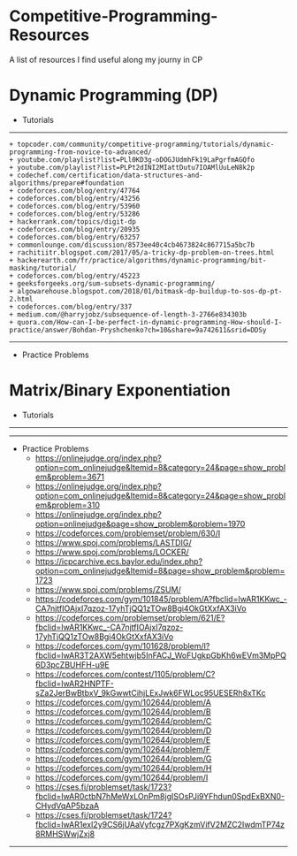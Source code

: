 # Competitive-Programming-Resources
A list of resources I find useful along my journy in CP

# Dynamic Programming (DP)
  - Tutorials
  _______________________________________________________________________________________________________________________________________________________________________
    + topcoder.com/community/competitive-programming/tutorials/dynamic-programming-from-novice-to-advanced/
    + youtube.com/playlist?list=PLl0KD3g-oDOGJUdmhFk19LaPgrfmAGQfo
    + youtube.com/playlist?list=PLPt2dINI2MIattDutu7IOAMlUuLeN8k2p
    + codechef.com/certification/data-structures-and-algorithms/prepare#foundation
    + codeforces.com/blog/entry/47764
    + codeforces.com/blog/entry/43256
    + codeforces.com/blog/entry/53960
    + codeforces.com/blog/entry/53286
    + hackerrank.com/topics/digit-dp
    + codeforces.com/blog/entry/20935
    + codeforces.com/blog/entry/63257
    + commonlounge.com/discussion/8573ee40c4cb4673824c867715a5bc7b
    + rachitiitr.blogspot.com/2017/05/a-tricky-dp-problem-on-trees.html
    + hackerearth.com/fr/practice/algorithms/dynamic-programming/bit-masking/tutorial/
    + codeforces.com/blog/entry/45223
    + geeksforgeeks.org/sum-subsets-dynamic-programming/
    + algowarehouse.blogspot.com/2018/01/bitmask-dp-buildup-to-sos-dp-pt-2.html
    + codeforces.com/blog/entry/337
    + medium.com/@harryjobz/subsequence-of-length-3-2766e834303b
    + quora.com/How-can-I-be-perfect-in-dynamic-programming-How-should-I-practice/answer/Bohdan-Pryshchenko?ch=10&share=9a742611&srid=DDSy
_______________________________________________________________________________________________________________________________________________________________________
  - Practice Problems
 
 
# Matrix/Binary Exponentiation
  - Tutorials
  
  _______________________________________________________________________________________________________________________________________________________________________
  
  
  _______________________________________________________________________________________________________________________________________________________________________
  - Practice Problems
    + https://onlinejudge.org/index.php?option=com_onlinejudge&Itemid=8&category=24&page=show_problem&problem=3671
    + https://onlinejudge.org/index.php?option=com_onlinejudge&Itemid=8&category=24&page=show_problem&problem=310
    + https://onlinejudge.org/index.php?option=onlinejudge&page=show_problem&problem=1970
    + https://codeforces.com/problemset/problem/630/I
    + https://www.spoj.com/problems/LASTDIG/
    + https://www.spoj.com/problems/LOCKER/
    + https://icpcarchive.ecs.baylor.edu/index.php?option=com_onlinejudge&Itemid=8&page=show_problem&problem=1723
    + https://www.spoj.com/problems/ZSUM/
    + https://codeforces.com/gym/101845/problem/A?fbclid=IwAR1KKwc_-CA7njtfIOAjxI7qzoz-17yhTjQQ1zTOw8Bgi4OkGtXxfAX3iVo
    + https://codeforces.com/problemset/problem/621/E?fbclid=IwAR1KKwc_-CA7njtfIOAjxI7qzoz-17yhTjQQ1zTOw8Bgi4OkGtXxfAX3iVo
    + https://codeforces.com/gym/101628/problem/I?fbclid=IwAR3T2AXW5ehtwjb5InFACJ_WoFUgkpGbKh6wEVm3MpPQ6D3pcZBUHFH-u9E
    + https://codeforces.com/contest/1105/problem/C?fbclid=IwAR2HNPTF-sZa2JerBwBtbxV_9kGwwtCihjLExJwk6FWLoc95UESERh8xTKc
    + https://codeforces.com/gym/102644/problem/A
    + https://codeforces.com/gym/102644/problem/B
    + https://codeforces.com/gym/102644/problem/C
    + https://codeforces.com/gym/102644/problem/D
    + https://codeforces.com/gym/102644/problem/E
    + https://codeforces.com/gym/102644/problem/F
    + https://codeforces.com/gym/102644/problem/G
    + https://codeforces.com/gym/102644/problem/H
    + https://codeforces.com/gym/102644/problem/I
    + https://cses.fi/problemset/task/1723?fbclid=IwAR0ctbN7hMeWxLOnPm8jgISOsPJi9YFhdun0SpdExBXN0-CHydVqAP5bzaA
    + https://cses.fi/problemset/task/1724?fbclid=IwAR1exI2y9CS6jUAaVyfcgz7PXgKzmVifV2MZC2IwdmTP74z8RMHSWwjZxj8
_______________________________________________________________________________________________________________________________________________________________________
